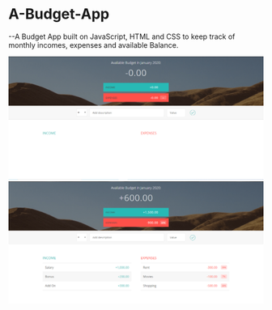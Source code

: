 # A-Budget-App

--A Budget App built on JavaScript, HTML and CSS to keep track of monthly incomes, expenses and available Balance.



![](images/p1.PNG)
![](images/p2.PNG)
